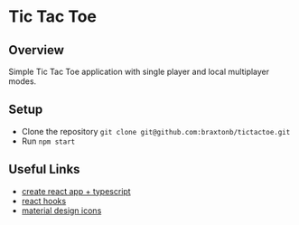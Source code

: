 # **Tic Tac Toe**

## Overview

Simple Tic Tac Toe application with single player and local multiplayer modes.

## Setup

* Clone the repository `git clone git@github.com:braxtonb/tictactoe.git`
* Run `npm start`

## Useful Links

* [create react app + typescript](https://reactjs.org/docs/static-type-checking.html#typescript)
* [react hooks](https://reactjs.org/docs/hooks-intro.html)
* [material design icons](http://google.github.io/material-design-icons/)